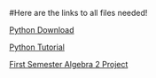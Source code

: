 #Here are the links to all files needed!

[Python Download](https://www.python.org/downloads)

[Python Tutorial](https://ga-cyberworkforceacademy.github.io/Python/)

[First Semester Algebra 2 Project](HelloPython.docx)


